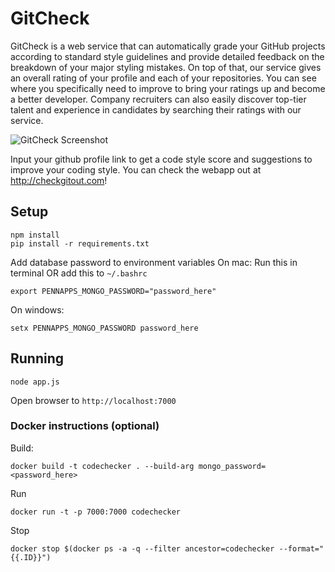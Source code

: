 # GitCheck

GitCheck is a web service that can automatically grade your GitHub projects according to standard style guidelines and provide detailed feedback on the breakdown of your major styling mistakes. On top of that, our service gives an overall rating of your profile and each of your repositories. You can see where you specifically need to improve to bring your ratings up and become a better developer. Company recruiters can also easily discover top-tier talent and experience in candidates by searching their ratings with our service.

![GitCheck Screenshot](https://raw.githubusercontent.com/Aniruddha-Tapas/GitCheck/master/gitcheck.jpg)

Input your github profile link to get a code style score and suggestions to improve your coding style.
You can check the webapp out at http://checkgitout.com! 


## Setup
```
npm install
pip install -r requirements.txt
```
Add database password to environment variables
On mac:
Run this in terminal OR add this to ```~/.bashrc```
```
export PENNAPPS_MONGO_PASSWORD="password_here"
```

On windows:
```
setx PENNAPPS_MONGO_PASSWORD password_here
```

## Running
```
node app.js
```
Open browser to ```http://localhost:7000```


### Docker instructions (optional)
Build:
```
docker build -t codechecker . --build-arg mongo_password=<password_here>
```
Run
```
docker run -t -p 7000:7000 codechecker
```
Stop
```
docker stop $(docker ps -a -q --filter ancestor=codechecker --format="{{.ID}}")
```

